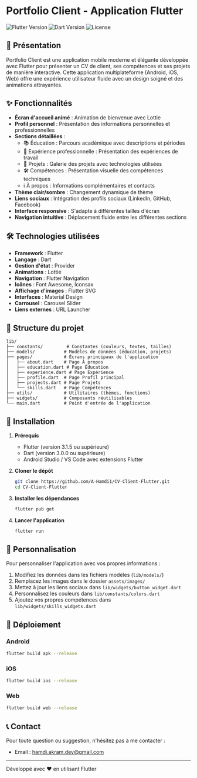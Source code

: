 # Portfolio Client - Application Flutter

![Flutter Version](https://img.shields.io/badge/Flutter-3.1.5+-blue.svg) ![Dart Version](https://img.shields.io/badge/Dart-3.0.0+-blue.svg) ![License](https://img.shields.io/badge/License-MIT-green.svg)

## 📱 Présentation

Portfolio Client est une application mobile moderne et élégante développée avec Flutter pour présenter un CV de client, ses compétences et ses projets de manière interactive. Cette application multiplateforme (Android, iOS, Web) offre une expérience utilisateur fluide avec un design soigné et des animations attrayantes.

## ✨ Fonctionnalités

- **Écran d'accueil animé** : Animation de bienvenue avec Lottie
- **Profil personnel** : Présentation des informations personnelles et professionnelles
- **Sections détaillées** :
  - 📚 Éducation : Parcours académique avec descriptions et périodes
  - 💼 Expérience professionnelle : Présentation des expériences de travail
  - 🚀 Projets : Galerie des projets avec technologies utilisées
  - 🛠️ Compétences : Présentation visuelle des compétences techniques
  - ℹ️ À propos : Informations complémentaires et contacts
- **Thème clair/sombre** : Changement dynamique de thème
- **Liens sociaux** : Intégration des profils sociaux (LinkedIn, GitHub, Facebook)
- **Interface responsive** : S'adapte à différentes tailles d'écran
- **Navigation intuitive** : Déplacement fluide entre les différentes sections

## 🛠️ Technologies utilisées

- **Framework** : Flutter
- **Langage** : Dart
- **Gestion d'état** : Provider
- **Animations** : Lottie
- **Navigation** : Flutter Navigation
- **Icônes** : Font Awesome, Iconsax
- **Affichage d'images** : Flutter SVG
- **Interfaces** : Material Design
- **Carrousel** : Carousel Slider
- **Liens externes** : URL Launcher

## 📂 Structure du projet

```
lib/
├── constants/         # Constantes (couleurs, textes, tailles)
├── models/           # Modèles de données (éducation, projets)
├── pages/            # Écrans principaux de l'application
│   ├── about.dart    # Page À propos
│   ├── education.dart # Page Éducation
│   ├── experience.dart # Page Expérience
│   ├── profile.dart  # Page Profil principal
│   ├── projects.dart # Page Projets
│   └── skills.dart   # Page Compétences
├── utils/            # Utilitaires (thèmes, fonctions)
├── widgets/          # Composants réutilisables
└── main.dart         # Point d'entrée de l'application
```

## 🚀 Installation

1. **Prérequis**
   - Flutter (version 3.1.5 ou supérieure)
   - Dart (version 3.0.0 ou supérieure)
   - Android Studio / VS Code avec extensions Flutter

2. **Cloner le dépôt**
   ```bash
   git clone https://github.com/A-Hamdi1/CV-Client-Flutter.git
   cd CV-Client-Flutter
   ```

3. **Installer les dépendances**
   ```bash
   flutter pub get
   ```

4. **Lancer l'application**
   ```bash
   flutter run
   ```

## 🔧 Personnalisation

Pour personnaliser l'application avec vos propres informations :

1. Modifiez les données dans les fichiers modèles (`lib/models/`)
2. Remplacez les images dans le dossier `assets/images/`
3. Mettez à jour les liens sociaux dans `lib/widgets/button_widget.dart`
4. Personnalisez les couleurs dans `lib/constants/colors.dart`
5. Ajoutez vos propres compétences dans `lib/widgets/skills_widgets.dart`

## 📱 Déploiement

### Android
```bash
flutter build apk --release
```

### iOS
```bash
flutter build ios --release
```

### Web
```bash
flutter build web --release
```

## 📞 Contact

Pour toute question ou suggestion, n'hésitez pas à me contacter :
- Email : hamdi.akram.dev@gmail.com

---

Développé avec ❤️ en utilisant Flutter

